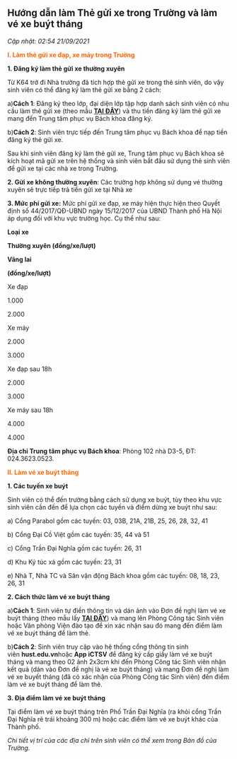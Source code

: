 Hướng dẫn làm Thẻ gửi xe trong Trường và làm vé xe buýt tháng
-------------------------------------------------------------

_Cập nhật: 02:54 21/09/2021_

**<span style="color: #ff6600;">I. Làm thẻ gửi xe đạp, xe máy trong Trường</span>**

**1\. Đăng ký làm thẻ gửi xe thường xuyên**

Từ K64 trở đi Nhà trường đã tích hợp thẻ gửi xe trong thẻ sinh viên, do vậy sinh viên có thể đăng ký làm thẻ gửi xe bằng 2 cách:

a)**Cách 1**: Đăng ký theo lớp, đại diện lớp tập hợp danh sách sinh viên có nhu cầu làm thẻ gửi xe (theo mẫu [**TẠI ĐÂY**](https://husteduvn-my.sharepoint.com/:w:/g/personal/khai_tranquang_hust_edu_vn1/EcSZP64Le1BEtclmKXJsqjABZX72x8EdcPDyL5zRUUk52Q?e=y5trvR)) và thu tiền đăng ký làm thẻ gửi xe mang đến Trung tâm phục vụ Bách khoa đăng ký.

b)**Cách 2**: Sinh viên trực tiếp đến Trung tâm phục vụ Bách khoa để nạp tiền đăng ký thẻ gửi xe.

Sau khi sinh viên đăng ký làm thẻ gửi xe, Trung tâm phục vụ Bách khoa sẽ kích hoạt mã gửi xe trên hệ thống và sinh viên bắt đầu sử dụng thẻ sinh viên để gửi xe tại các nhà xe trong Trường.

**2\. Gửi xe không thường xuyên**: Các trường hợp không sử dụng vé thường xuyên sẽ trực tiếp trả tiền gửi xe tại Nhà xe

**3\. Mức phí gửi xe:** Mức phí gửi xe đạp, xe máy hiện thực hiện theo Quyết định số 44/2017/QĐ-UBND ngày 15/12/2017 của UBND Thành phố Hà Nội áp dụng đối với khu vực trường học. Cụ thể như sau: 

**Loại xe** 

**Thường xuyên (đồng/xe/lượt)** 

**Vãng lai** 

**(đồng/xe/lượt)** 

Xe đạp 

1.000 

2.000 

Xe máy 

2.000 

3.000 

Xe đạp sau 18h 

2.000 

3.000 

Xe máy sau 18h 

4.000 

4.000 

**Địa chỉ Trung tâm phục vụ Bách khoa**: Phòng 102 nhà D3-5, ĐT: 024.3623.0523.

**<span style="color: #ff6600;">II. Làm vé xe buýt tháng**</span>

**1\. Các tuyến xe buýt**

Sinh viên có thể đến trường bằng cách sử dụng xe buýt, tùy theo khu vực sinh viên cần đến để lựa chọn các tuyến và điểm dừng xe buýt như sau:

a) Cổng Parabol gồm các tuyến: 03, 03B, 21A, 21B, 25, 26, 28, 32, 41

b) Cổng Đại Cồ Việt gồm các tuyến: 35, 44 và 51

c) Cổng Trần Đại Nghĩa gồm các tuyến: 26, 31

d) Khu Ký túc xá gồm các tuyến: 23, 31

e) Nhà T, Nhà TC và Sân vận động Bách khoa gồm các tuyến: 08, 18, 23, 26, 31

**2\. Cách thức làm vé xe buýt tháng**

a)**Cách 1**: Sinh viên tự điền thông tin và dán ảnh vào Đơn đề nghị làm vé xe buýt tháng (theo mẫu lấy [**TẠI ĐÂY**](https://ctt.hust.edu.vn/DisplayWeb/DisplayBaiViet?baiviet=38014)) và mang lên Phòng Công tác Sinh viên hoặc Văn phòng Viện đào tạo để xin xác nhận sau đó mang đến điểm làm vé xe buýt tháng để làm thẻ.

b)**Cách 2**: Sinh viên truy cập vào hệ thống cổng thông tin sinh viên **hust.edu.vn**hoặc **App iCTSV** để đăng ký cấp giấy làm vé xe buýt tháng và mang theo 02 ảnh 2x3cm khi đến Phòng Công tác Sinh viên nhận kết quả (dán vào Đơn đề nghị là vé xe buýt tháng) và mang Đơn đề nghị làm vé xe buyết tháng (đã có xác nhận của Phòng Công tác Sinh viên) đến điểm làm vé xe buýt tháng để làm thẻ.

**3\. Địa điểm làm vé xe buýt tháng**

Tại điểm làm vé xe buýt tháng trên Phố Trần Đại Nghĩa (ra khỏi cổng Trần Đại Nghĩa rẽ trái khoảng 300 m) hoặc các điểm làm vé xe buýt khác của Thành phố.

_Chi tiết vị trí của các địa chỉ trên sinh viên có thể xem trong Bản đồ của Trường._